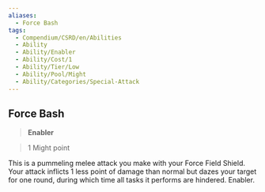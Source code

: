 ```yaml
---
aliases:
  - Force Bash
tags:
  - Compendium/CSRD/en/Abilities
  - Ability
  - Ability/Enabler
  - Ability/Cost/1
  - Ability/Tier/Low
  - Ability/Pool/Might
  - Ability/Categories/Special-Attack
---
```

  
    
## Force Bash    
>**Enabler**    
>1 Might point  
    
This is a pummeling melee attack you make with your Force Field Shield. Your attack inflicts 1 less point of damage than normal but dazes your target for one round, during which time all tasks it performs are hindered. Enabler.